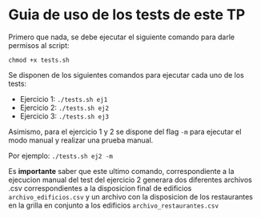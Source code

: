 # Guia de uso de los tests de este TP

Primero que nada, se debe ejecutar el siguiente comando para darle permisos al script:

`chmod +x tests.sh`

Se disponen de los siguientes comandos para ejecutar cada uno de los tests:
  
- Ejercicio 1: `./tests.sh ej1`
- Ejercicio 2: `./tests.sh ej2`
- Ejercicio 3: `./tests.sh ej3`

Asimismo, para el ejercicio 1 y 2 se dispone del flag `-m` para ejecutar el modo manual y realizar una prueba manual.

Por ejemplo: `./tests.sh ej2 -m`

Es **importante** saber que este ultimo comando, correspondiente a la ejecucion manual del test del ejercicio 2 generara dos diferentes archivos .csv correspondientes a la disposicion final de edificios `archivo_edificios.csv` y un archivo con la disposicion de los restaurantes en la grilla en conjunto a los edificios `archivo_restaurantes.csv`
